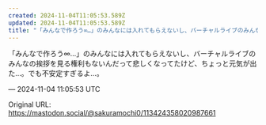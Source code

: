 ```yaml
---
created: 2024-11-04T11:05:53.589Z
updated: 2024-11-04T11:05:53.589Z
title: "「みんなで作ろう∞…」のみんなには入れてもらえないし、バーチャルライブのみんなの[...]"
---
```


<p>「みんなで作ろう∞…」のみんなには入れてもらえないし、バーチャルライブのみんなの挨拶を見る権利もないんだって悲しくなってたけど、ちょっと元気が出た…。でも不安定すぎるよ…。</p>

&mdash; 2024-11-04 11:05:53 UTC

Original URL: https://mastodon.social/@sakuramochi0/113424358020987661
